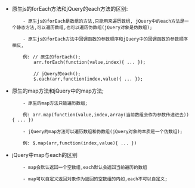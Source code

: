 +   原生js的forEach方法和jQuery的each方法的区别:
    ```
        - 原生js的forEach是数组的方法,只能用来遍历数组, jQuery中的each方法是一个静态方法,可以遍历数组,也可以遍历伪数组(jQuery对象是伪数组);

        - 原生js的forEach方法中回调函数的参数顺序和jQuery中的回调函数的参数顺序相反,
        
        例: // 原生的forEach();
            arr.forEach(function(value,index){ ... });

            // jQuery的each();
            $.each(arr,function(index,value){ ... });
    ```

+ 原生的map方法和jQuery中的map方法;
    ```
        - 原生的map方法只能遍历数组;

        例: arr.map(function(value,index,array(当前数组会作为参数传递进去)){ ... })

        - jQuery的map方法可以遍历数组和伪数组(jQuery对象的本质是一个伪数组);
        
        例: $.map(arr,function(index,value){ ... })
    ```

+   jQuery中map与each的区别
    ```
        - map会默认返回一个空数组,each默认会返回当前遍历的数组

        - map可以自定义返回对象作为返回的空数组的内如,each不可以自定义;
    ```
